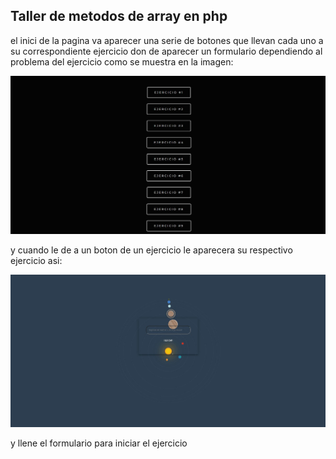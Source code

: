 ## Taller de metodos de array en php

el inici de la pagina va aparecer una serie de botones que llevan cada uno a su correspondiente ejercicio don de aparecer un formulario dependiendo al problema del ejercicio como se muestra en la imagen:

![](https://raw.githubusercontent.com/Novacord/taller-de-php/master/img/Captura1.JPG)

y cuando le de a un boton de un ejercicio le aparecera su respectivo ejercicio asi:

![](https://raw.githubusercontent.com/Novacord/taller-de-php/master/img/Captura2.JPG)

y llene el formulario para iniciar el ejercicio